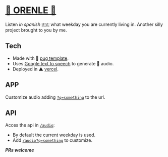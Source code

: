 # [📣 ORENLE 📣](https://orenle.vercel.app)
Listen _in spanish_ 🇪🇸 what weekday you are currently living in. Another silly project brought to you by me.

## Tech
- Made with 🐶 [pug template](https://pugjs.org/).
- Uses [Google text to speech](https://cloud.google.com/text-to-speech) to generate 🎵 audio.
- Deployed in ▲ [vercel](https://vercel.com/).

## APP
Customize audio adding [`?q=something`](https://orenle.vercel.app?q=something) to the url.

## API
Acces the api in [`/audio`](https://orenle.vercel.app/audio):
- By default the current weekday is used.
- Add [`/audio?q=something`](https://orenle.vercel.app/audio?q=something) to customize.

***PRs welcome***